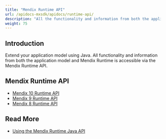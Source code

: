 ```yaml
---
title: "Mendix Runtime API"
url: /apidocs-mxsdk/apidocs/runtime-api/
description: "All the functionality and information from both the application model and Mendix Runtime is accessible via this API."
weight: 75
---
```


## Introduction

Extend your application model using Java. All functionality and information from both the application model and Mendix Runtime is accessible via the Mendix Runtime API.

## Mendix Runtime API

* [Mendix 10 Runtime API](https://apidocs.rnd.mendix.com/10/runtime/index.html)
* [Mendix 9 Runtime API](https://apidocs.rnd.mendix.com/9/runtime/index.html)
* [Mendix 8 Runtime API](https://apidocs.rnd.mendix.com/8/runtime/index.html)

## Read More

* [Using the Mendix Runtime Java API](/refguide/java-api-tutorial/)
